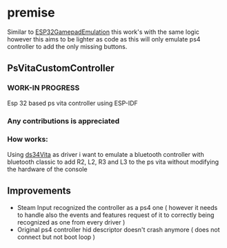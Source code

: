 # premise
Similar to [ESP32GamepadEmulation](https://github.com/Zucchy00/ESP32GamepadEmulation) this work's with the same logic however this aims to be lighter as code as this will only emulate ps4 controller to add the only missing buttons. 
## PsVitaCustomController
### WORK-IN PROGRESS
Esp 32 based ps vita controller using ESP-IDF
### Any contributions is appreciated
### How works:
Using [ds34Vita](https://github.com/MERLev/ds34vita) as driver i want to emulate a bluetooth controller with bluetooth classic to add R2, L2, R3 and L3 to the ps vita without modifying the hardware of the console

## Improvements

* Steam Input recognized the controller as a ps4 one ( however it needs to handle also the events and features request of it to correctly being recognized as one from every driver )
* Original ps4 controller hid descriptor doesn't crash anymore ( does not connect but not boot loop )
